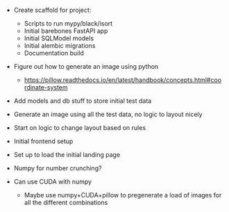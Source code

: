- Create scaffold for project:
    - Scripts to run mypy/black/isort
    - Initial barebones FastAPI app
    - Initial SQLModel models
    - Initial alembic migrations
    - Documentation build

- Figure out how to generate an image using python
    - https://pillow.readthedocs.io/en/latest/handbook/concepts.html#coordinate-system
- Add models and db stuff to store initial test data
- Generate an image using all the test data, no logic to layout nicely
- Start on logic to change layout based on rules

- Initial frontend setup
- Set up to load the initial landing page


- Numpy for number crunching?
- Can use CUDA with numpy
    - Maybe use numpy+CUDA+pillow to pregenerate a load of images for all the different combinations